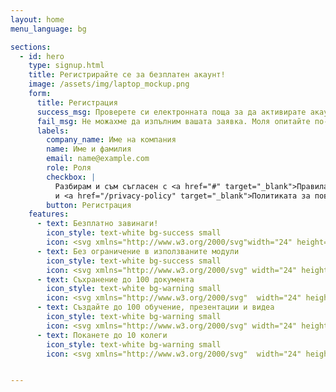 ```yaml
---
layout: home
menu_language: bg

sections:
  - id: hero
    type: signup.html
    title: Регистрирайте се за безплатен акаунт!
    image: /assets/img/laptop_mockup.png
    form:
      title: Регистрация
      success_msg: Проверете си електронната поща за да активирате акаунта си.
      fail_msg: Не можахме да изпълним вашата заявка. Моля опитайте по-късно.
      labels:
        company_name: Име на компания
        name: Име и фамилия
        email: name@example.com
        role: Роля
        checkbox: |
          Разбирам и съм съгласен с <a href="#" target="_blank">Правила и условия за ползване</a>
          и <a href="/privacy-policy" target="_blank">Политиката за поверителност</a> на 01hub.
        button: Регистрация
    features:
      - text: Безплатно завинаги!
        icon_style: text-white bg-success small
        icon: <svg xmlns="http://www.w3.org/2000/svg"width="24" height="24" viewBox="0 0 24 24" stroke-width="2" stroke="currentColor" fill="none" stroke-linecap="round" stroke-linejoin="round"><path stroke="none" d="M0 0h24v24H0z" fill="none"></path><path d="M9 14c0 1.657 2.686 3 6 3s6 -1.343 6 -3s-2.686 -3 -6 -3s-6 1.343 -6 3z"></path><path d="M9 14v4c0 1.656 2.686 3 6 3s6 -1.344 6 -3v-4"></path><path d="M3 6c0 1.072 1.144 2.062 3 2.598s4.144 .536 6 0c1.856 -.536 3 -1.526 3 -2.598c0 -1.072 -1.144 -2.062 -3 -2.598s-4.144 -.536 -6 0c-1.856 .536 -3 1.526 -3 2.598z"></path><path d="M3 6v10c0 .888 .772 1.45 2 2"></path><path d="M3 11c0 .888 .772 1.45 2 2"></path></svg>
      - text: Без ограничение в използваните модули
        icon_style: text-white bg-success small
        icon: <svg xmlns="http://www.w3.org/2000/svg" width="24" height="24" viewBox="0 0 24 24" fill="none" stroke="currentColor" stroke-width="2" stroke-linecap="round" stroke-linejoin="round" class="tabler-icon tabler-icon-check"><path d="M5 12l5 5l10 -10"></path></svg>
      - text: Съхранение до 100 документа
        icon_style: text-white bg-warning small
        icon: <svg xmlns="http://www.w3.org/2000/svg"  width="24" height="24" viewBox="0 0 24 24" stroke-width="2" stroke="currentColor" fill="none" stroke-linecap="round" stroke-linejoin="round"><path stroke="none" d="M0 0h24v24H0z" fill="none"></path><path d="M14 3v4a1 1 0 0 0 1 1h4"></path><path d="M17 21h-10a2 2 0 0 1 -2 -2v-14a2 2 0 0 1 2 -2h7l5 5v11a2 2 0 0 1 -2 2z"></path><path d="M9 9l1 0"></path><path d="M9 13l6 0"></path><path d="M9 17l6 0"></path></svg>
      - text: Създайте до 100 обучение, презентации и видеа
        icon_style: text-white bg-warning small
        icon: <svg xmlns="http://www.w3.org/2000/svg" width="24" height="24" viewBox="0 0 24 24" stroke-width="2" stroke="currentColor" fill="none" stroke-linecap="round" stroke-linejoin="round"><path stroke="none" d="M0 0h24v24H0z" fill="none"></path><path d="M15 6l.01 0"></path><path d="M3 3m0 3a3 3 0 0 1 3 -3h12a3 3 0 0 1 3 3v8a3 3 0 0 1 -3 3h-12a3 3 0 0 1 -3 -3z"></path><path d="M3 13l4 -4a3 5 0 0 1 3 0l4 4"></path><path d="M13 12l2 -2a3 5 0 0 1 3 0l3 3"></path><path d="M8 21l.01 0"></path><path d="M12 21l.01 0"></path><path d="M16 21l.01 0"></path></svg>
      - text: Поканете до 10 колеги
        icon_style: text-white bg-warning small
        icon: <svg xmlns="http://www.w3.org/2000/svg"  width="24" height="24" viewBox="0 0 24 24" stroke-width="2" stroke="currentColor" fill="none" stroke-linecap="round" stroke-linejoin="round"><path stroke="none" d="M0 0h24v24H0z" fill="none"></path><path d="M9 7m-4 0a4 4 0 1 0 8 0a4 4 0 1 0 -8 0"></path><path d="M3 21v-2a4 4 0 0 1 4 -4h4a4 4 0 0 1 4 4v2"></path><path d="M16 3.13a4 4 0 0 1 0 7.75"></path><path d="M21 21v-2a4 4 0 0 0 -3 -3.85"></path></svg>


---
```

